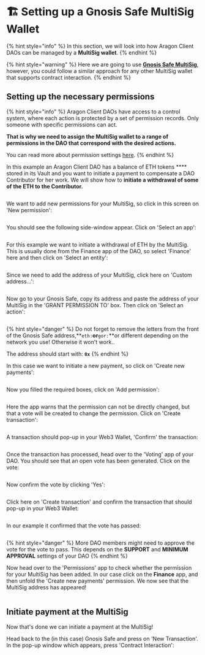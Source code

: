 # 🏗 Setting up a Gnosis Safe MultiSig Wallet

{% hint style="info" %}
In this section, we will look into how Aragon Client DAOs can be managed by a **MultiSig wallet**.
{% endhint %}

{% hint style="warning" %}
Here we are going to use [**Gnosis Safe MultiSig**](https://gnosis-safe.io), however, you could follow a similar approach for any other MultiSig wallet that supports contract interaction.
{% endhint %}

###

## Setting up the necessary permissions

{% hint style="info" %}
Aragon Client DAOs have access to a control system, where each action is protected by a set of permission records. Only someone with specific permissions can act.

**That is why we need to assign the MultiSig wallet to a range of permissions in the DAO that correspond with the desired actions.**

You can read more about permission settings [here](aragon-client/explore-template-dao/system-setting/permissions-setting.md).
{% endhint %}

In this example an Aragon Client DAO has a balance of ETH tokens **** stored in its Vault and you want to initiate a payment to compensate a DAO Contributor for her work. We will show how to **initiate a withdrawal of some of the ETH to the Contributor.**

<figure><img src="../.gitbook/assets/a1_Sig.png" alt=""><figcaption></figcaption></figure>

We want to add new permissions for your MultiSig, so click in this screen on 'New permission':

<figure><img src="../.gitbook/assets/a2_sig.png" alt=""><figcaption></figcaption></figure>

You should see the following side-window appear. Click on 'Select an app':

<figure><img src="../.gitbook/assets/a3_sig.png" alt=""><figcaption></figcaption></figure>

For this example we want to initiate a withdrawal of ETH by the MultiSig. This is usually done from the Finance app of the DAO, so select 'Finance' here and then click on 'Select an entity':

<figure><img src="../.gitbook/assets/a4_sig.png" alt=""><figcaption></figcaption></figure>

Since we need to add the address of your MultiSig, click here on 'Custom address...':

<figure><img src="../.gitbook/assets/a5_sig.png" alt=""><figcaption></figcaption></figure>

Now go to your Gnosis Safe, copy its address and paste the address of your MultiSig in the 'GRANT PERMISSION TO' box. Then click on 'Select an action':

<figure><img src="../.gitbook/assets/a6_sig.png" alt=""><figcaption></figcaption></figure>

{% hint style="danger" %}
Do not forget to remove the letters from the front of the Gnosis Safe address,**`eth:`**or**`gor:`**or different depending on the network you use! Otherwise it won't work..

The address should start with: **`0x`**
{% endhint %}



In this case we want to initiate a new payment, so click on 'Create new payments':

<figure><img src="../.gitbook/assets/a7_sig.png" alt=""><figcaption></figcaption></figure>

Now you filled the required boxes, click on 'Add permission':

<figure><img src="../.gitbook/assets/a8_sig.png" alt=""><figcaption></figcaption></figure>

Here the app warns that the permission can not be directly changed, but that a vote will be created to change the permission. Click on 'Create transaction':

<figure><img src="../.gitbook/assets/a9_sig.png" alt=""><figcaption></figcaption></figure>

A transaction should pop-up in your Web3 Wallet, 'Confirm' the transaction:

<figure><img src="../.gitbook/assets/a10_sig.png" alt=""><figcaption></figcaption></figure>

Once the transaction has processed, head over to the 'Voting' app of your DAO. You should see that an open vote has been generated. Click on the vote:

<figure><img src="../.gitbook/assets/a11_sig.png" alt=""><figcaption></figcaption></figure>

Now confirm the vote by clicking 'Yes':

<figure><img src="../.gitbook/assets/a12_sig.png" alt=""><figcaption></figcaption></figure>

Click here on 'Create transaction' and confirm the transaction that should pop-up in your Web3 Wallet:

<figure><img src="../.gitbook/assets/a13_sig.png" alt=""><figcaption></figcaption></figure>

In our example it confirmed that the vote has passed:

<figure><img src="../.gitbook/assets/a14_sig.png" alt=""><figcaption></figcaption></figure>

{% hint style="danger" %}
More DAO members might need to approve the vote for the vote to pass. This depends on the **SUPPORT** and **MINIMUM APPROVAL** settings of your DAO
{% endhint %}

Now head over to the 'Permissions' app to check whether the permission for your MultiSig has been added. In our case click on the **Finance** app, and then unfold the 'Create new payments' permission. We now see that the MultiSig address has appeared!

<figure><img src="../.gitbook/assets/a15_sig.png" alt=""><figcaption></figcaption></figure>

## Initiate payment at the MultiSig

Now that's done we can initiate a payment at the MultiSig!



Head back to the (in this case) Gnosis Safe and press on 'New Transaction'. In the pop-up window which appears, press 'Contract Interaction':



<figure><img src="../.gitbook/assets/a16_sig.png" alt=""><figcaption></figcaption></figure>

